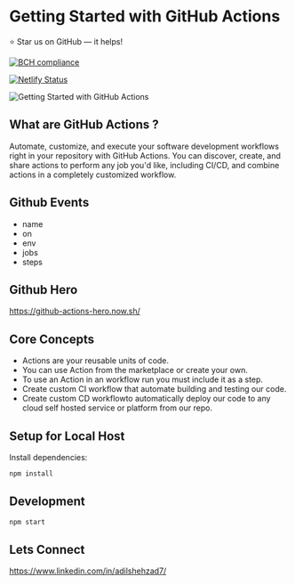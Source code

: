 # Getting Started with GitHub Actions 


⭐ Star us on GitHub — it helps!

[![BCH compliance](https://bettercodehub.com/edge/badge/adilshehzad786/Getting-Started-with-GitHub-Actions?branch=main&token=d8548b37172a69e20ed8b0bb885dcb66328dff30)](https://bettercodehub.com/)

[![Netlify Status](https://api.netlify.com/api/v1/badges/2c0e79ba-5fc6-43b2-bf1f-dcb807961d55/deploy-status)](https://app.netlify.com/sites/githubactionsbyadil/deploys)


![Getting Started with GitHub Actions](https://i.imgur.com/8v8sOto.gif)




## What are GitHub Actions ?

Automate, customize, and execute your software development workflows right in your repository with GitHub Actions. You can discover, create, and share actions to perform any job you'd like, including CI/CD, and combine actions in a completely customized workflow.

## Github Events

* name 
* on 
* env
* jobs 
* steps


## Github Hero 

https://github-actions-hero.now.sh/


## Core Concepts 

* Actions are your reusable units of code.
* You can use Action from the marketplace or create your own.
* To use an Action in an workflow run you must include it as a step.
* Create custom CI workflow that automate building and testing our code.
* Create custom CD workflowto automatically deploy our code to any cloud self hosted service or platform from our repo.

## Setup for Local Host

Install dependencies:

```bash
npm install
```

## Development

```bash
npm start
```



## Lets Connect 

https://www.linkedin.com/in/adilshehzad7/
